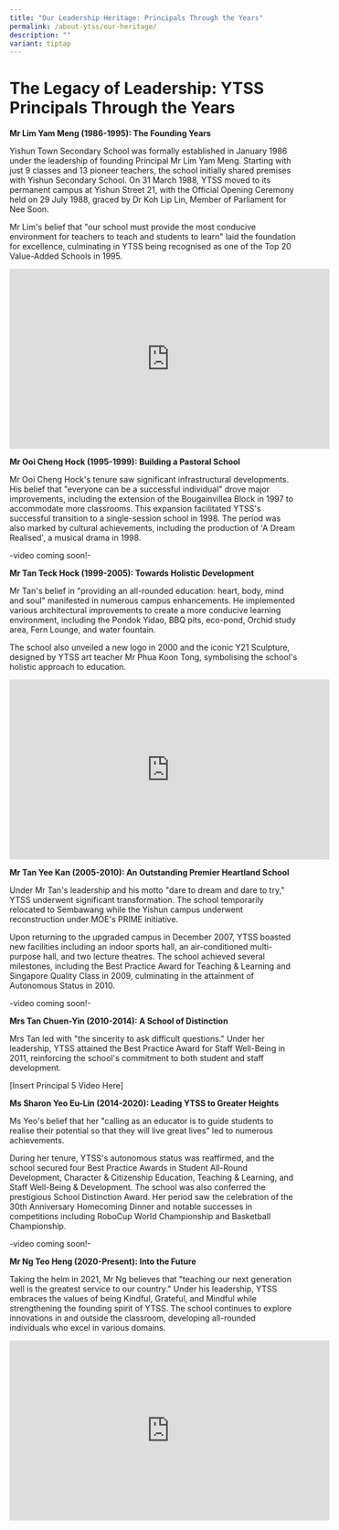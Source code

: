 ```yaml
---
title: "Our Leadership Heritage: Principals Through the Years"
permalink: /about-ytss/our-heritage/
description: ""
variant: tiptap
---
```

<h1><strong>The Legacy of Leadership: YTSS Principals Through the Years</strong></h1>
<p><strong>Mr Lim Yam Meng (1986-1995): The Founding Years</strong>
</p>
<p>Yishun Town Secondary School was formally established in January 1986
under the leadership of founding Principal Mr Lim Yam Meng. Starting with
just 9 classes and 13 pioneer teachers, the school initially shared premises
with Yishun Secondary School. On 31 March 1988, YTSS moved to its permanent
campus at Yishun Street 21, with the Official Opening Ceremony held on
29 July 1988, graced by Dr Koh Lip Lin, Member of Parliament for Nee Soon.</p>
<p>Mr Lim's belief that "our school must provide the most conducive environment
for teachers to teach and students to learn" laid the foundation for excellence,
culminating in YTSS being recognised as one of the Top 20 Value-Added Schools
in 1995.</p>
<div class="iframe-wrapper">
<iframe height="315" width="560" allowfullscreen="true" frameborder="0" src="https://www.youtube.com/embed/kCky2CTvnlI?si=B5BGojTyTppgdVci"></iframe>
</div>
<p><strong>Mr Ooi Cheng Hock (1995-1999): Building a Pastoral School</strong>
</p>
<p>Mr Ooi Cheng Hock's tenure saw significant infrastructural developments.
His belief that "everyone can be a successful individual" drove major improvements,
including the extension of the Bougainvillea Block in 1997 to accommodate
more classrooms. This expansion facilitated YTSS's successful transition
to a single-session school in 1998. The period was also marked by cultural
achievements, including the production of 'A Dream Realised', a musical
drama in 1998.</p>
<p>-video coming soon!-</p>
<p><strong>Mr Tan Teck Hock (1999-2005): Towards Holistic Development</strong>
</p>
<p>Mr Tan's belief in "providing an all-rounded education: heart, body, mind
and soul" manifested in numerous campus enhancements. He implemented various
architectural improvements to create a more conducive learning environment,
including the Pondok Yidao, BBQ pits, eco-pond, Orchid study area, Fern
Lounge, and water fountain.</p>
<p>The school also unveiled a new logo in 2000 and the iconic Y21 Sculpture,
designed by YTSS art teacher Mr Phua Koon Tong, symbolising the school's
holistic approach to education.</p>
<div class="iframe-wrapper">
<iframe height="315" width="560" allowfullscreen="true" frameborder="0" src="https://www.youtube.com/embed/Wj4EwqyhPdw?si=K3KGMLEpT9eK0ZqX"></iframe>
</div>
<p><strong>Mr Tan Yee Kan (2005-2010): An Outstanding Premier Heartland School</strong>
</p>
<p>Under Mr Tan's leadership and his motto "dare to dream and dare to try,"
YTSS underwent significant transformation. The school temporarily relocated
to Sembawang while the Yishun campus underwent reconstruction under MOE's
PRIME initiative.</p>
<p>Upon returning to the upgraded campus in December 2007, YTSS boasted new
facilities including an indoor sports hall, an air-conditioned multi-purpose
hall, and two lecture theatres. The school achieved several milestones,
including the Best Practice Award for Teaching &amp; Learning and Singapore
Quality Class in 2009, culminating in the attainment of Autonomous Status
in 2010.</p>
<p>-video coming soon!-</p>
<p><strong>Mrs Tan Chuen-Yin (2010-2014): A School of Distinction</strong>
</p>
<p>Mrs Tan led with "the sincerity to ask difficult questions." Under her
leadership, YTSS attained the Best Practice Award for Staff Well-Being
in 2011, reinforcing the school's commitment to both student and staff
development.</p>
<p>[Insert Principal 5 Video Here]</p>
<p><strong>Ms Sharon Yeo Eu-Lin (2014-2020): Leading YTSS to Greater Heights</strong>
</p>
<p>Ms Yeo's belief that her "calling as an educator is to guide students
to realise their potential so that they will live great lives" led to numerous
achievements.</p>
<p>During her tenure, YTSS's autonomous status was reaffirmed, and the school
secured four Best Practice Awards in Student All-Round Development, Character
&amp; Citizenship Education, Teaching &amp; Learning, and Staff Well-Being
&amp; Development. The school was also conferred the prestigious School
Distinction Award. Her period saw the celebration of the 30th Anniversary
Homecoming Dinner and notable successes in competitions including RoboCup
World Championship and Basketball Championship.</p>
<p>-video coming soon!-</p>
<p><strong>Mr Ng Teo Heng (2020-Present): Into the Future</strong>
</p>
<p>Taking the helm in 2021, Mr Ng believes that "teaching our next generation
well is the greatest service to our country." Under his leadership, YTSS
embraces the values of being Kindful, Grateful, and Mindful while strengthening
the founding spirit of YTSS. The school continues to explore innovations
in and outside the classroom, developing all-rounded individuals who excel
in various domains.</p>
<div class="iframe-wrapper">
<iframe height="315" width="560" allowfullscreen="true" frameborder="0" src="https://www.youtube.com/embed/Ip24nzSCn0U?si=mKGfKR6KPd2KBbKc"></iframe>
</div>
<p></p>
